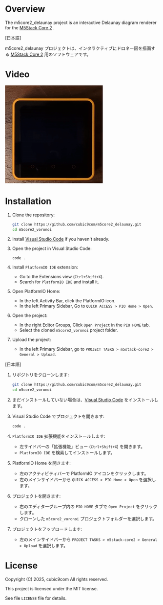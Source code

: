 
# Overview

The m5core2_delaunay project is an interactive Delaunay diagram renderer for the [M5Stack Core 2](https://docs.m5stack.com/#/en/core/core2) .

\[日本語\]

m5core2_delaunay プロジェクトは、インタラクティブにドロネー図を描画する [M5Stack Core 2](https://docs.m5stack.com/#/en/core/core2) 用のソフトウェアです。

# Video

![video](video.gif)


# Installation

1. Clone the repository:
    ```sh
    git clone https://github.com/cubic9com/m5core2_delaunay.git
    cd m5core2_voronoi
    ```

2. Install [Visual Studio Code](https://code.visualstudio.com/) if you haven't already.

3. Open the project in Visual Studio Code:
    ```sh
    code .
    ```

4. Install `PlatformIO IDE` extension:
    - Go to the Extensions view (`Ctrl+Shift+X`).
    - Search for `PlatformIO IDE` and install it.

5. Open PlatformIO Home:
    - In the left Activity Bar, click the PlatformIO icon.
    - In the left Primary Sidebar, Go to `QUICK ACCESS > PIO Home > Open`.

6. Open the project:
    - In the right Editor Groups, Click `Open Project` in the `PIO HOME` tab.
    - Select the cloned `m5core2_voronoi` project folder.

7. Upload the project:
    - In the left Primary Sidebar, go to `PROJECT TASKS > m5stack-core2 > General > Upload`.

\[日本語\]

1. リポジトリをクローンします:
    ```sh
    git clone https://github.com/cubic9com/m5core2_delaunay.git
    cd m5core2_voronoi
    ```

2. まだインストールしていない場合は、[Visual Studio Code](https://code.visualstudio.com/) をインストールします。

3. Visual Studio Code でプロジェクトを開きます:
    ```sh
    code .
    ```

4. `PlatformIO IDE` 拡張機能をインストールします:
    - 左サイドバーの「拡張機能」ビュー (`Ctrl+Shift+X`) を開きます。
    - `PlatformIO IDE` を検索してインストールします。

5. PlatformIO Home を開きます:
    - 左のアクティビティバーで PlatformIO アイコンをクリックします。
    - 左のメインサイドバーから `QUICK ACCESS > PIO Home > Open` を選択します。

6. プロジェクトを開きます:
    - 右のエディターグループ内の `PIO HOME` タブで `Open Project` をクリックします。
    - クローンした `m5core2_voronoi` プロジェクトフォルダーを選択します。

7. プロジェクトをアップロードします:
    - 左のメインサイドバーから `PROJECT TASKS > m5stack-core2 > General > Upload` を選択します。

# License

Copyright (C) 2025, cubic9com All rights reserved.

This project is licensed under the MIT license.

See file `LICENSE` file for details.

